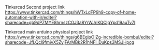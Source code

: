 Tinkercad Second project link
https://www.tinkercad.com/things/hWTxLdFP9h9-copy-of-home-automation-with-ir/editel?sharecode=gb9dPZMYE8hrnszCOJ3a8YrWJriKQClgYpd19auTv7I


Tinkercad main arduino physical project link
https://www.tinkercad.com/things/g6BEglpOIZg-incredible-bombul/editel?sharecode=JfLQcl9fmivX5ZvjFArMBk2R1hNFl_DuKps3MSJHpcg
